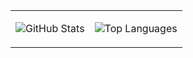 <table>
<tr>
<td>

![GitHub Stats](https://github-readme-stats-seven-phi-42.vercel.app/api?username=Din829&show_icons=true&theme=default&hide_border=true&hide=prs&show=reviews,discussions_started,discussions_answered,prs_merged&count_private=true&include_all_commits=true)

</td>
<td>

![Top Languages](https://github-readme-stats-seven-phi-42.vercel.app/api/top-langs/?username=Din829&layout=compact&theme=default&hide_border=true&count_private=true&langs_count=8)

</td>
</tr>
</table>
